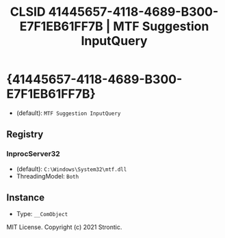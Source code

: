 ﻿---
title: "CLSID 41445657-4118-4689-B300-E7F1EB61FF7B | MTF Suggestion InputQuery"
excerpt: What is COM-Object CLSID 41445657-4118-4689-B300-E7F1EB61FF7B?
---

# {41445657-4118-4689-B300-E7F1EB61FF7B}

* (default): `MTF Suggestion InputQuery`

## Registry


### InprocServer32

* (default): `C:\Windows\System32\mtf.dll`
* ThreadingModel: `Both`

## Instance

* Type: `__ComObject`

MIT License. Copyright (c) 2021 Strontic.


